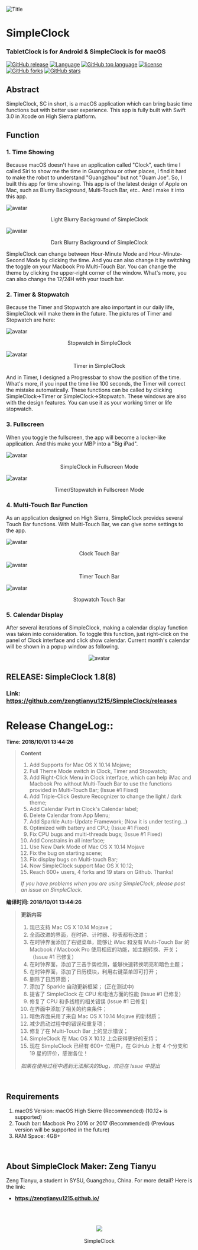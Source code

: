 ![Title](https://raw.githubusercontent.com/zengtianyu1215/SimpleClock/master/SamplePic/Screen%20Shot%202018-01-26%20at%2016.25.36-7.jpg)
# SimpleClock
### TabletClock is for Android & SimpleClock is for macOS
[![GitHub release](https://img.shields.io/github/release/zengtianyu1215/SimpleClock.svg)](https://github.com/zengtianyu1215/SimpleClock/releases)
[![Language](https://img.shields.io/badge/language-swift-orange.svg)](https://github.com/zengtianyu1215/SimpleClock)
[![GitHub top language](https://img.shields.io/github/languages/top/zengtianyu1215/SimpleClock.svg)](https://github.com/zengtianyu1215/SimpleClock)
[![license](https://img.shields.io/github/license/zengtianyu1215/SimpleClock.svg)]()
[![GitHub forks](https://img.shields.io/github/forks/zengtianyu1215/SimpleClock.svg?style=social&label=Fork&style=flat-square)]()
[![GitHub stars](https://img.shields.io/github/stars/zengtianyu1215/SimpleClock.svg?style=social&label=Stars&style=flat-square)]()
<br>

## Abstract

SimpleClock, SC in short, is a macOS application which can bring basic time functions but with better user experience. This app is fully built with Swift 3.0 in Xcode on High Sierra platform. 
<br>

## Function
### 1. Time Showing
Because macOS doesn't have an application called "Clock", each time I called Siri to show me the time in Guangzhou or other places, I find it hard to make the robot to understand "Guangzhou" but not "Guam Joe". So, I built this app for time showing.
This app is of the latest design of Apple on Mac, such as Blurry Background, Multi-Touch Bar, etc.. And I make it into this app.

![avatar](https://raw.githubusercontent.com/zengtianyu1215/SimpleClock/master/SamplePic/Screen%20Shot%202018-01-26%20at%2016.18.43.png)
<center>Light Blurry Background of SimpleClock</center>

![avatar](https://raw.githubusercontent.com/zengtianyu1215/SimpleClock/master/SamplePic/Screen%20Shot%202018-01-26%20at%2016.18.36.png)
<center>Dark Blurry Background of SimpleClock</center>

SimpleClock can change between Hour-Minute Mode and Hour-Minute-Second Mode by clicking the time. And you can also change it by switching the toggle on your Macbook Pro Multi-Touch Bar. You can change the theme by clicking the upper-right corner of the window. What's more, you can also change the 12/24H with your touch bar.

### 2. Timer & Stopwatch
Because the Timer and Stopwatch are also important in our daily life, SimpleClock will make them in the future. The pictures of Timer and Stopwatch are here:
<br>

![avatar](https://raw.githubusercontent.com/zengtianyu1215/SimpleClock/master/SamplePic/Screen%20Shot%202018-01-26%20at%2016.16.48.png)
<center>Stopwatch in SimpleClock</center>

![avatar](https://raw.githubusercontent.com/zengtianyu1215/SimpleClock/master/SamplePic/Screen%20Shot%202018-01-27%20at%2014.59.20.png)
<center>Timer in SimpleClock</center>

And in Timer, I designed a Progressbar to show the position of the time. What's more, if you input the time like 100 seconds, the Timer will correct the mistake automatically. 
These functions can be called by clicking SimpleClock->Timer or SimpleClock->Stopwatch. These windows are also with the design features. You can use it as your working timer or life stopwatch.
<br>

### 3. Fullscreen
When you toggle the fullscreen, the app will become a locker-like application. And this make your MBP into a "Big iPad".
<br>

![avatar](https://raw.githubusercontent.com/zengtianyu1215/SimpleClock/master/SamplePic/Screen%20Shot%202018-01-26%20at%2016.16.35-2.jpg)
<center>SimpleClock in Fullscreen Mode</center>

![avatar](https://raw.githubusercontent.com/zengtianyu1215/SimpleClock/master/SamplePic/Screen%20Shot%202018-01-26%20at%2016.16.56-4.jpg)
<center>Timer/Stopwatch in Fullscreen Mode</center>

### 4. Multi-Touch Bar Function
As an application designed on High Sierra, SimpleClock provides several Touch Bar functions. With Multi-Touch Bar, we can give some settings to the app. 
<br>

![avatar](https://raw.githubusercontent.com/zengtianyu1215/SimpleClock/master/SamplePic/Touch%20Bar%20Shot%202018-01-27%20at%2014.58.33.png)
<center>Clock Touch Bar</center>

![avatar](https://raw.githubusercontent.com/zengtianyu1215/SimpleClock/master/SamplePic/Touch%20Bar%20Shot%202018-01-27%20at%2014.59.05.png)
<center>Timer Touch Bar</center>

![avatar](https://raw.githubusercontent.com/zengtianyu1215/SimpleClock/master/SamplePic/Touch%20Bar%20Shot%202018-01-27%20at%2014.59.00.png)
<center>Stopwatch Touch Bar</center>

### 5. Calendar Display

After several iterations of SimpleClock, making a calendar display function was taken into consideration. To toggle this function, just right-click on the panel of Clock interface and click show calendar. Current month's calendar will be shown in a popup window as following.

<center>

![avatar](https://raw.githubusercontent.com/zengtianyu1215/PersonalPics/master/img/Screen%20Shot%202018-11-04%20at%2023.11.18.png)

</center>



## RELEASE: SimpleClock 1.8(8)

### Link: <https://github.com/zengtianyu1215/SimpleClock/releases>
# Release ChangeLog::

**Time: 2018/10/01 13:44:26**

>**Content**
>1. Add Supports for Mac OS X 10.14 Mojave;
>2. Full Theme Mode switch in Clock, Timer and Stopwatch;
>3. Add Right-Click Menu in Clock interface, which can help iMac and Macbook Pro without Multi-Touch Bar to use the functions provided in Multi-Touch Bar; (Issue #1 Fixed)
>4. Add Triple-Click Gesture Recognizer to change the light / dark theme;
>5. Add Calendar Part in Clock's Calendar label;
>6. Delete Calendar from App Menu;
>7. Add Sparkle Auto-Update Framework; (Now it is under testing...)
>8. Optimized with battery and CPU; (Issue #1 Fixed)
>9. Fix CPU bugs and multi-threads bugs; (Issue #1 Fixed)
>10. Add Constrains in all interface;
>11. Use New Dark Mode of Mac OS X 10.14 Mojave
>12. Fix the bug on starting scene;
>13. Fix display bugs on Multi-touch Bar;
>14. Now SimpleClock support Mac OS X 10.12;
>15. Reach 600+ users, 4 forks and 19 stars on Github. Thanks!
>
>*If you have problems when you are using SimpleClock, please post an issue on SimpleClock.*

**编译时间: 2018/10/01 13:44:26**

>**更新内容**
>
>1. 现已支持 Mac OS X 10.14 Mojave；
>2. 全面改进的界面，在时钟、计时器、秒表都有改进；
>3. 在时钟界面添加了右键菜单，能够让 iMac 和没有 Multi-Touch Bar 的 Macbook / Macbook Pro 使用相应的功能，如主题转换、开关；（Issue #1 已修复）
>4. 在时钟界面，添加了三击手势检测，能够快速转换明亮和暗色主题；
>5. 在时钟界面，添加了日历模块，利用右键菜单即可打开；
>6. 删除了日历界面；
>7. 添加了 Sparkle 自动更新框架； (正在测试中)
>8. 提省了 SimpleClock 在 CPU 和电池方面的性能 (Issue #1 已修复)
>9. 修复了 CPU 和多线程的相关错误 (Issue #1 已修复)
>10. 在界面中添加了相关的约束条件；
>11. 暗色界面采用了来自 Mac OS X 10.14 Mojave 的新材质；
>12. 减少启动过程中的错误和重复项；
>13. 修复了在 Multi-Touch Bar 上的显示错误；
>14. SimpleClock 在 Mac OS X 10.12 上会获得更好的支持；
>15. 现在 SimpleClock 已经有 600+ 位用户，在 GitHub 上有 4 个分支和 19 星的评价，感谢各位！
>
>*如果在使用过程中遇到无法解决的Bug，欢迎在 Issue 中提出*
<br>

## Requirements
1. macOS Version: macOS High Sierre (Recommended) (10.12+ is supported)
2. Touch bar: Macbook Pro 2016 or 2017 (Recommended) (Previous version will be supported in the future)
3. RAM Space: 4GB+
<br>

## About SimpleClock Maker: Zeng Tianyu
Zeng Tianyu, a student in SYSU, Guangzhou, China. For more detail? Here is the link:
* **<https://zengtianyu1215.github.io/>**
<br>
<br>
<br>
<div style="text-align:center"><img src ="https://raw.githubusercontent.com/zengtianyu1215/SimpleClock/master/icon.png" /></div>
<br>
<center>SimpleClock</center>
<br>
<br>
<br>

